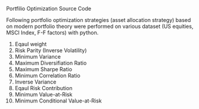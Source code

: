 Portfilio Optimization Source Code

Following portfolio optimization strategies (asset allocation strategy) based on modern portfolio theory were performed on various dataset (US equities, MSCI Index, F-F factors) with python.

1. Eqaul weight
2. Risk Parity (Inverse Volatility)
3. Minimum Variance
4. Maximum Diversifiation Ratio
5. Maximum Sharpe Ratio
6. Minimum Correlation Ratio
7. Inverse Variance
8. Eqaul Risk Contribution
9. Minimum Value-at-Risk
10. Minimum Conditional Value-at-Risk
